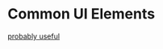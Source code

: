 # Common UI Elements

[probably useful](https://docs.servicenow.com/bundle/paris-platform-user-interface/page/use/common-ui-elements/topic/p_CommonUIElements.html)
